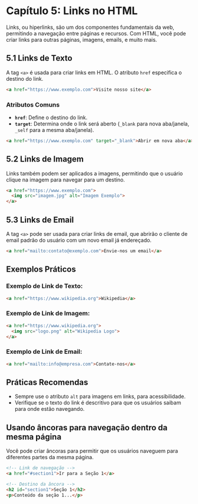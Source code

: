 
# Capítulo 5: Links no HTML

Links, ou hiperlinks, são um dos componentes fundamentais da web, permitindo a navegação entre páginas e recursos. Com HTML, você pode criar links para outras páginas, imagens, emails, e muito mais.

## 5.1 Links de Texto

A tag `<a>` é usada para criar links em HTML. O atributo `href` especifica o destino do link.

```html
<a href="https://www.exemplo.com">Visite nosso site</a>
```

### Atributos Comuns

- **`href`**: Define o destino do link.
- **`target`**: Determina onde o link será aberto (`_blank` para nova aba/janela, `_self` para a mesma aba/janela).

```html
<a href="https://www.exemplo.com" target="_blank">Abrir em nova aba</a>
```

## 5.2 Links de Imagem

Links também podem ser aplicados a imagens, permitindo que o usuário clique na imagem para navegar para um destino.

```html
<a href="https://www.exemplo.com">
  <img src="imagem.jpg" alt="Imagem Exemplo">
</a>
```

## 5.3 Links de Email

A tag `<a>` pode ser usada para criar links de email, que abrirão o cliente de email padrão do usuário com um novo email já endereçado.

```html
<a href="mailto:contato@exemplo.com">Envie-nos um email</a>
```

## Exemplos Práticos

### Exemplo de Link de Texto:

```html
<a href="https://www.wikipedia.org">Wikipedia</a>
```

### Exemplo de Link de Imagem:

```html
<a href="https://www.wikipedia.org">
  <img src="logo.png" alt="Wikipedia Logo">
</a>
```

### Exemplo de Link de Email:

```html
<a href="mailto:info@empresa.com">Contate-nos</a>
```

## Práticas Recomendas

- Sempre use o atributo `alt` para imagens em links, para acessibilidade.
- Verifique se o texto do link é descritivo para que os usuários saibam para onde estão navegando.

## Usando âncoras para navegação dentro da mesma página

Você pode criar âncoras para permitir que os usuários naveguem para diferentes partes da mesma página.

```html
<!-- Link de navegação -->
<a href="#section1">Ir para a Seção 1</a>

<!-- Destino da âncora -->
<h2 id="section1">Seção 1</h2>
<p>Conteúdo da seção 1...</p>
```
